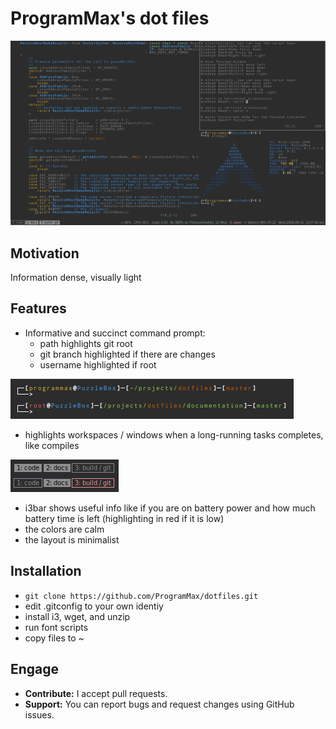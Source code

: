 # ProgramMax's dot files

![Screenshot](/documentation/screenshot.png)

## Motivation

Information dense, visually light

## Features

* Informative and succinct command prompt:
    * path highlights git root
    * git branch highlighted if there are changes
    * username highlighted if root

![Command prompt](/documentation/prompt.png)

* highlights workspaces / windows when a long-running tasks completes, like compiles

![Highlited workspace](/documentation/long-running-highlight.png)

* i3bar shows useful info like if you are on battery power and how much battery time is left (highlighting in red if it is low)
* the colors are calm
* the layout is minimalist

## Installation

* ```git clone https://github.com/ProgramMax/dotfiles.git```
* edit .gitconfig to your own identiy
* install i3, wget, and unzip
* run font scripts
* copy files to ~

## Engage

* **Contribute:** I accept pull requests.
* **Support:** You can report bugs and request changes using GitHub issues.
